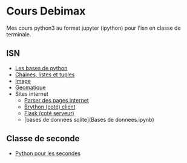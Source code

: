 # Cours Debimax
Mes cours python3 au format jupyter (ipython) pour l'isn en classe de terminale.

## ISN

- [Les bases de python](./bases.ipynb)
- [Chaines, listes et tuples](./string-listes.ipynb)
- [Image](./images.ipynb)
- [Geomatique](./Catographie.ipynb)
- Sites internet
  - [Parser des pages internet](./Parser_des_pages_internet.ipynb)
  - [Brython (coté) client](./Brython.ipynb)
  - [Flask (coté serveur)](./flask.ipynb)
  - [bases de données sqlite](Bases de donnees.ipynb)

## Classe de seconde

- [Python pour les secondes](python_seconde.ipynb)

